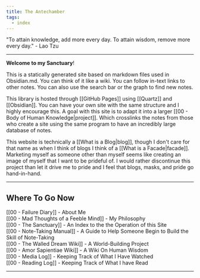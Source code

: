 ```yaml
---
title: The Antechamber
tags:
  - index
---
```


"To attain knowledge, add more every day. To attain wisdom, remove more every day." - Lao Tzu

---

**Welcome to my Sanctuary**!

This is a statically generated site based on markdown files used in Obsidian.md. You can think of it like a wiki. You can follow in-text links to other notes. You can also use the search bar or the graph to find new notes. 

This library is hosted through [[GitHub Pages]] using [[Quartz]] and [[Obsidian]]. You can have your own site with the same structure and I highly encourage this. A goal with this site is to adapt it into a larger [[00 - Body of Human Knowledge|project]]. Which crosslinks the notes from those who create a site using the same program to have an incredibly large database of notes.

This website is technically a [[What is a Blog|blog]], though I don't care for that name as when I think of blogs I think of a [[What is a Facade|facade]]. Marketing myself as someone other than myself seems like creating an image of myself that I want to be prideful of. I would rather discontinue this project than let it drive me to pride and I feel that blogs, masks, and pride go hand-in-hand.

---

## Where To Go Now

[[00 - Failure Diary]] - About Me <br>
[[00 - Mad Thoughts of a Feeble Mind]] - My Philosophy <br>
[[00 - The Sanctuary]] - An Index to the the Operation of this Site <br>
[[00 - Note-Taking Manual]] - A Guide to Help Someone Begin to Build the Skill of Note-Taking <br>
[[00 - The Walled Dream Wiki]] - A World-Building Project <br>
[[00 - Amor Sapientiae Wiki]] - A Wiki On Human Wisdom <br>
[[00 - Media Log]] - Keeping Track of What I Have Watched <br>
[[00 - Reading Log]] - Keeping Track of What I have Read <br>

---
